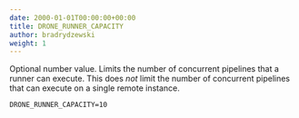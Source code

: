 ```yaml
---
date: 2000-01-01T00:00:00+00:00
title: DRONE_RUNNER_CAPACITY
author: bradrydzewski
weight: 1
---
```


Optional number value. Limits the number of concurrent pipelines that a runner can execute. This does _not_ limit the number of concurrent pipelines that can execute on a single remote instance.

```
DRONE_RUNNER_CAPACITY=10
```